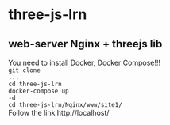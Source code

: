 # three-js-lrn<br>
web-server Nginx + threejs lib<br>
------------------------------
You need to install Docker, Docker Compose!!!<br>
<code>git clone ...</code><br>
<code>cd three-js-lrn</code><br>
<code>docker-compose up -d</code><br>
<code>cd three-js-lrn/Nginx/www/site1/</code><br>
Follow the link http://localhost/<br>

